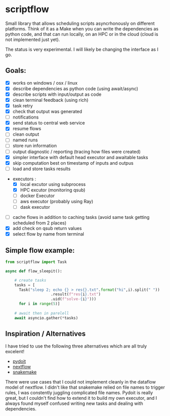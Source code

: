 # scriptflow

Small library that allows scheduling scripts asyncrhonously on different platforms. Think of it as a Make when you can write the dependencies as python code, and that can run locally, on an HPC or in the cloud (cloud is not implemented just yet).

The status is very experimental. I will likely be changing the interface as I go. 

## Goals:

 - [x] works on windows / osx / linux
 - [x] describe dependencies as python code (using await/async)
 - [x] describe scripts with input/output as code
 - [x] clean terminal feedback (using rich)
 - [x] task retry
 - [x] check that output was generated 
 - [ ] notifications
 - [x] send status to central web service
 - [x] resume flows
 - [ ] clean output
 - [ ] named runs
 - [ ] store run information
 - [ ] output diagnostic / reporting (tracing how files were created)
 - [x] simpler interface with default head executor and awaitable tasks
 - [x] skip computation best on timestamp of inputs and outpus
 - [ ] load and store tasks results
 - executors :
   - [x] local excutor using subprocess 
   - [x] HPC excutor (monitoring qsub) 
   - [ ] docker Executor 
   - [ ] aws executor (probably using Ray)
   - [ ] dask executor  
 - [ ] cache flows in addition to caching tasks (avoid same task getting scheduled from 2 places)
 - [x] add check on qsub return values
 - [x] select flow by name from terminal 

## Simple flow example:


```python
from scriptflow import Task

async def flow_sleepit():

    # create tasks
    tasks = [
      Task("sleep 2; echo {} > res{}.txt".format("hi",i).split(" "))
                    .result(f"res{i}.txt")
                    .uid(f"solve-{i}")))
      for i in range(5)]
      
    # await then in parelell
    await asyncio.gather(*tasks)
```                    

## Inspiration / Alternatives

I have tried to use the following three alternatives which are all truly excelent!

 - [pydoit](https://pydoit.org/)
 - [nextflow](https://www.nextflow.io/)
 - [snakemake](https://snakemake.readthedocs.io/en/stable/)

There were use cases that I could not implement cleanly in the dataflow model of nextflow. I didn't like that snakemake relied on file names to trigger rules, I was constently juggling complicated file names. Pydoit is really great, but I couldn't find how to extend it to build my own executor, and I always found myself confused writing new tasks and dealing with dependencies. 
